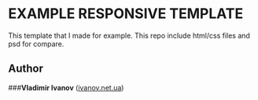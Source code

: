 EXAMPLE RESPONSIVE TEMPLATE
==============================



This template that I made for example. This repo include html/css files and psd for compare.

## Author

###**Vladimir Ivanov** ([ivanov.net.ua](https://ivanov.net.ua))

